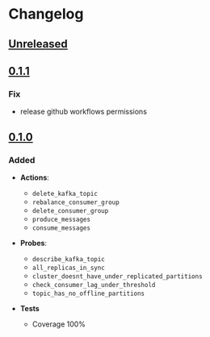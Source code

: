 # Changelog

## [Unreleased][]

[Unreleased]: https://github.com/friki-io/chaostoolkit-kafka

[0.1.1]: https://github.com/friki-io/chaostoolkit-kafka/tree/0.1.1

## [0.1.1][]

[Unreleased]: https://github.com/friki-io/chaostoolkit-kafka

### Fix

- release github workflows permissions

## [0.1.0][]

[0.1.0]: https://github.com/friki-io/chaostoolkit-kafka/tree/0.1.0

### Added 

- **Actions**:
  - `delete_kafka_topic`
  - `rebalance_consumer_group`
  - `delete_consumer_group`
  - `produce_messages`
  - `consume_messages`

- **Probes**:
  - `describe_kafka_topic`
  - `all_replicas_in_sync`
  - `cluster_doesnt_have_under_replicated_partitions`
  - `check_consumer_lag_under_threshold`
  - `topic_has_no_offline_partitions`

- **Tests**
  - Coverage 100%
